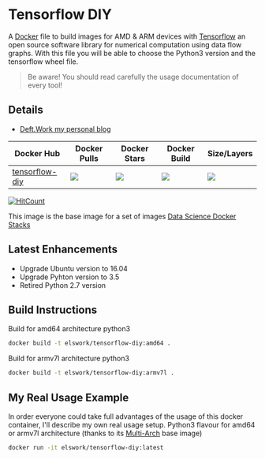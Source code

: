 # Tensorflow DIY

A [Docker](http://docker.com) file to build images for AMD & ARM devices with [Tensorflow](https://www.tensorflow.org/) an open source software library for numerical computation using data flow graphs.
With this file you will be able to choose the Python3 version and the tensorflow wheel file.

> Be aware! You should read carefully the usage documentation of every tool!

## Details

- [Deft.Work my personal blog](http://deft.work/tensorflow_for_raspberry)

| Docker Hub | Docker Pulls | Docker Stars | Docker Build | Size/Layers |
| --- | --- | --- | --- | --- |
| [tensorflow-diy](https://hub.docker.com/r/elswork/tensorflow-diy "elswork/tensorflow-diy on Docker Hub") | [![](https://img.shields.io/docker/pulls/elswork/tensorflow-diy.svg)](https://hub.docker.com/r/elswork/tensorflow-diy "tensorflow-diy on Docker Hub") | [![](https://img.shields.io/docker/stars/elswork/tensorflow-diy.svg)](https://hub.docker.com/r/elswork/tensorflow-diy "tensorflow-diy on Docker Hub") | [![](https://img.shields.io/docker/build/elswork/tensorflow-diy.svg)](https://hub.docker.com/r/elswork/tensorflow-diy "tensorflow-diy on Docker Hub") | [![](https://images.microbadger.com/badges/image/elswork/tensorflow-diy.svg)](https://microbadger.com/images/elswork/tensorflow-diy "tensorflow-diy on microbadger.com") |

[![HitCount](http://hits.dwyl.io/DeftWork/tensorflow-diy.svg)](http://hits.dwyl.io/DeftWork/tensorflow-diy)

This image is the base image for a set of images [Data Science Docker Stacks](https://gist.github.com/elswork/863053972ffb86f036c0bf4fb6c7e691)

## Latest Enhancements
- Upgrade Ubuntu version to 16.04
- Upgrade Pyhton version to 3.5
- Retired Python 2.7 version

## Build Instructions

Build for amd64 architecture python3

```sh
docker build -t elswork/tensorflow-diy:amd64 .
```

Build for armv7l architecture python3

```sh
docker build -t elswork/tensorflow-diy:armv7l .
```

## My Real Usage Example

In order everyone could take full advantages of the usage of this docker container, I'll describe my own real usage setup.
Python3 flavour for amd64 or armv7l architecture (thanks to its [Multi-Arch](https://blog.docker.com/2017/11/multi-arch-all-the-things/) base image)

```sh
docker run -it elswork/tensorflow-diy:latest
```
